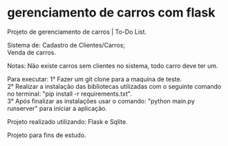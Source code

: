 # gerenciamento de carros com flask

Projeto de gerenciamento de carros | To-Do List.

Sistema de:
  Cadastro de Clientes/Carros; <br>
  Venda de carros.<br>
  
  Notas: Não existe carros sem clientes no sistema, todo carro deve ter um. 

Para executar: 
    1° Fazer um git clone para a maquina de teste.<br>
    2° Realizar a instalação das bibliotecas utilizadas com o seguinte comando no terminal: "pip install -r requirements.txt".<br>
    3° Após finalizar as instalações usar o comando: "python main.py runserver" para iniciar a aplicação.<br>
    
Projeto realizado utilizando: Flask e Sqlite.
    
Projeto para fins de estudo.
